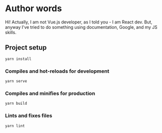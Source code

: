 # Author words
Hi! Actually, I am not Vue.js developer, as I told you - I am React dev. But, anyway I've tried to do something using documentation, Google, and my JS skills.

## Project setup
```
yarn install
```

### Compiles and hot-reloads for development
```
yarn serve
```

### Compiles and minifies for production
```
yarn build
```

### Lints and fixes files
```
yarn lint
```